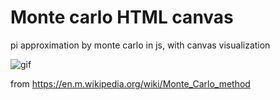 # Monte carlo HTML canvas

pi approximation by monte carlo in js, with canvas visualization

![gif](https://upload.wikimedia.org/wikipedia/commons/thumb/8/84/Pi_30K.gif/220px-Pi_30K.gif)

from https://en.m.wikipedia.org/wiki/Monte_Carlo_method